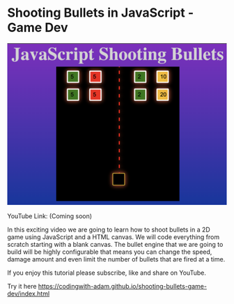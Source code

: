 # Shooting Bullets in JavaScript - Game Dev

![alt text](cover.png)

YouTube Link: (Coming soon)

In this exciting video we are going to learn how to shoot bullets in a 2D game using JavaScript and a HTML canvas. We will code everything from scratch starting with a blank canvas. The bullet engine that we are going to build will be highly configurable that means you can change the speed, damage amount and even limit the number of bullets that are fired at a time.

If you enjoy this tutorial please subscribe, like and share on YouTube.

Try it here
https://codingwith-adam.github.io/shooting-bullets-game-dev/index.html
